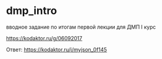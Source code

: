 # dmp_intro
вводное задание по итогам первой лекции для ДМП I курс

https://kodaktor.ru/g/06092017

Ответ:
https://kodaktor.ru/j/myjson_0f145
